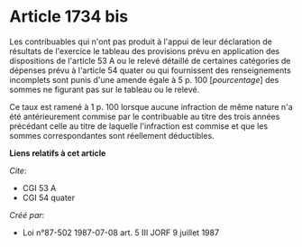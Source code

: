 # Article 1734 bis

Les contribuables qui n'ont pas produit à l'appui de leur déclaration de résultats de l'exercice le tableau des provisions
prévu en application des dispositions de l'article 53 A ou le relevé détaillé de certaines catégories de dépenses prévu à
l'article 54 quater ou qui fournissent des renseignements incomplets sont punis d'une amende égale à 5 p. 100 [*pourcentage*]
des sommes ne figurant pas sur le tableau ou le relevé.

Ce taux est ramené à 1 p. 100 lorsque aucune infraction de même nature n'a été antérieurement commise par le contribuable au
titre des trois années précédant celle au titre de laquelle l'infraction est commise et que les sommes correspondantes sont
réellement déductibles.

**Liens relatifs à cet article**

_Cite_:

  - CGI 53 A
  - CGI 54 quater

_Créé par_:

  - Loi n°87-502 1987-07-08 art. 5 III JORF 9 juillet 1987

